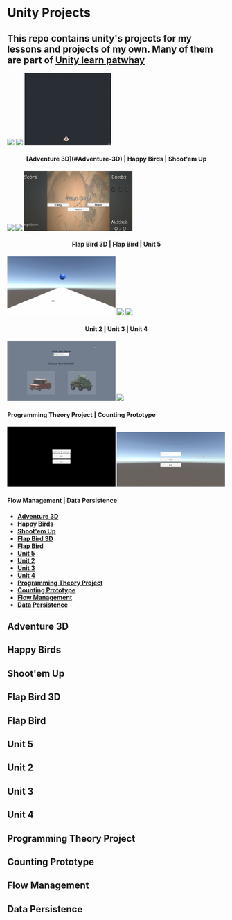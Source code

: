 # Unity Projects
 
## This repo contains unity's projects for my lessons and projects of my own. Many of them are part of [Unity learn patwhay][1]

<p align="left"> <img src="Adventure3D/Gifs for Git/gameplay.gif" width="250"/> <align="center"> <img src="Happy Birds/Gifs for Git/gameplay.gif" width="250"/> <align="right"> <img src="Shoot-emUp/Gifs for Git/Demo1.gif" width="200"/>

<h4 align="center">
  [Adventure 3D](#Adventure-3D)  | Happy Birds | Shoot'em Up               
<h4/>

<img src="FlapBird3D/Gifs for Git/gameplay.gif" width="250"/> <img src="Flap Bird/Gifs for Git/gameplay.gif" width="250"/> <img src="Unit 5/Gifs for Git/gameplay.gif" width="250"/>
 
 <h4 align="center">
  Flap Bird 3D | Flap Bird | Unit 5               
<h4/>

<img src="Unit 2/Gifs for git/gameplay.gif" width="250"/> <img src="Unit 3/Gifs for Git/gameplay.gif" width="250"/> <img src="Unit 4/Gifs for Git/gameplay.gif" width="250"/>
  
<h4 align="center">
 Unit 2 | Unit 3 | Unit 4               
<h4/>

<img src="Programming Theory Project/Gifs for Git/gameplay.gif" width="250"/> <img src="Counting Prototype/Gifs for Git/gameplay.gif" width="250"/>

<h4 align="left">
 Programming Theory Project | Counting Prototype             
<h4/>
  
<img src="FlowManagement/Gifs for Git/gameplay.gif" width="250"/>  <img src="DataPersistence/Gifs for Git/gameplay.gif" width="250"/> 

<h4 align="left">
 Flow Management | Data Persistence           
<h4/>

 
 * [Adventure 3D](#Adventure-3D)  
 * [Happy Birds](#AHappy-Birds) 
 * [Shoot'em Up](#Shoot'em-Up) 
 * [Flap Bird 3D](#Flap-Bird-3D) 
 * [Flap Bird](#Flap-Bird) 
 * [Unit 5](#Unit-5) 
 * [Unit 2](#Unit-2) 
 * [Unit 3](#Unit-3) 
 * [Unit 4](#Unit-4) 
 * [Programming Theory Project](#Programming-Theory-Project) 
 * [Counting Prototype](#Counting-Prototype) 
 * [Flow Management](#Flow-Management) 
 * [Data Persistence](#Data-Persistence) 
 
 
 ## Adventure 3D
 ## Happy Birds
 ## Shoot'em Up
 ## Flap Bird 3D
 ## Flap Bird
 ## Unit 5
 ## Unit 2
 ## Unit 3
 ## Unit 4
 ## Programming Theory Project
 ## Counting Prototype
 ## Flow Management
 ## Data Persistence
 

[1]: https://learn.unity.com/
